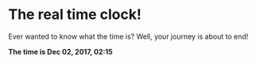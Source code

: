 # The real time clock!

Ever wanted to know what the time is? Well, your journey is about to end!

**The time is Dec 02, 2017, 02:15**